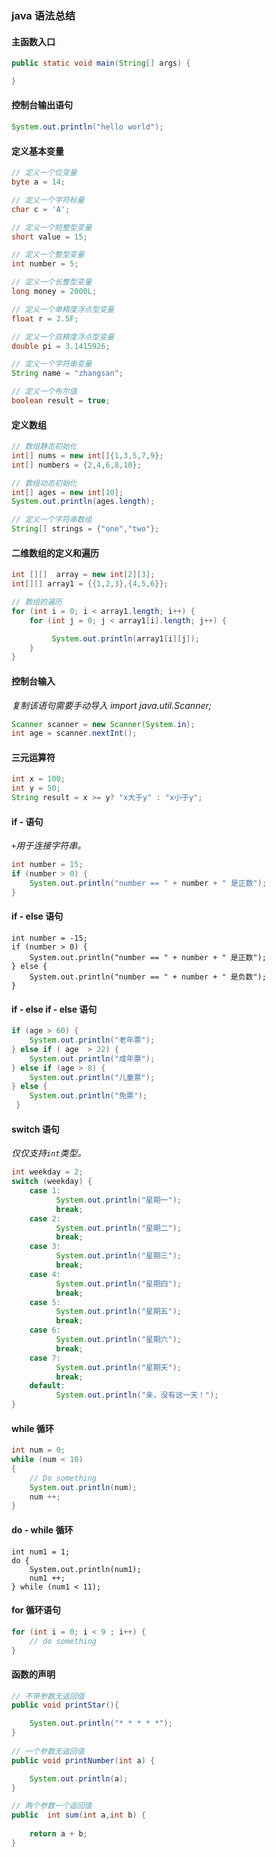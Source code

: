 ### java 语法总结

#### 主函数入口

```java
public static void main(String[] args) {

}
```

#### 控制台输出语句

```java
System.out.println("hello world");
```

#### 定义基本变量

```java
// 定义一个位变量
byte a = 14;

// 定义一个字符标量
char c = 'A';

// 定义一个短整型变量
short value = 15;

// 定义一个整型变量
int number = 5;

// 定义一个长整型变量
long money = 2000L;

// 定义一个单精度浮点型变量
float r = 2.5F;

// 定义一个双精度浮点型变量
double pi = 3.1415926;

// 定义一个字符串变量
String name = "zhangsan";

// 定义一个布尔值
boolean result = true;
```
#### 定义数组

```java
// 数组静态初始化
int[] nums = new int[]{1,3,5,7,9};
int[] numbers = {2,4,6,8,10};

// 数组动态初始化
int[] ages = new int[10];
System.out.println(ages.length);

// 定义一个字符串数组
String[] strings = {"one","two"};
```

#### 二维数组的定义和遍历

```java
int [][]  array = new int[2][3];
int[][] array1 = {{1,2,3},{4,5,6}};

// 数组的遍历
for (int i = 0; i < array1.length; i++) {
	for (int j = 0; j < array1[i].length; j++) {

         System.out.println(array1[i][j]);
    }
}
```


#### 控制台输入

*复制该语句需要手动导入 import java.util.Scanner;*

```java
Scanner scanner = new Scanner(System.in);
int age = scanner.nextInt();
```

#### 三元运算符

```java
int x = 100;
int y = 50;
String result = x >= y? "x大于y" : "x小于y";
```

#### if - 语句

*`+`用于连接字符串。*

```java
int number = 15;
if (number > 0) {
	System.out.println("number == " + number + " 是正数");
}
```
#### if - else 语句

```objc
int number = -15;
if (number > 0) {
	System.out.println("number == " + number + " 是正数");
} else {
	System.out.println("number == " + number + " 是负数");
}
```

#### if - else if - else 语句

```java
if (age > 60) {
	System.out.println("老年票");
} else if ( age  > 22) {
	System.out.println("成年票");
} else if (age > 8) {
	System.out.println("儿童票");
} else {
	System.out.println("免票");
 }
```

#### switch 语句

*仅仅支持`int`类型。*

```java
int weekday = 2;
switch (weekday) {
	case 1:
          System.out.println("星期一");
          break;  
	case 2:
          System.out.println("星期二");
          break;
	case 3:
          System.out.println("星期三");
          break;
	case 4:
          System.out.println("星期四");
          break;
	case 5:
          System.out.println("星期五");
          break;
	case 6:
          System.out.println("星期六");
          break;
	case 7:
          System.out.println("星期天");
          break;
	default:
          System.out.println("亲，没有这一天！");
}
```
#### while 循环

```java
int num = 0;
while (num < 10)
{
	// Do something
	System.out.println(num);
	num ++;
}
```

#### do - while 循环

```objc
int num1 = 1;
do {
	System.out.println(num1);
	num1 ++;
} while (num1 < 11);
```
#### for 循环语句

```java
for (int i = 0; i < 9 ; i++) {
	// do something
}
```

#### 函数的声明

```java
// 不带参数无返回值
public void printStar(){

	System.out.println("* * * * *");
}
    
// 一个参数无返回值
public void printNumber(int a) {

	System.out.println(a);
}

// 两个参数一个返回值
public  int sum(int a,int b) {
        
	return a + b;
}
```